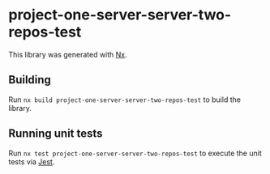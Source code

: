 # project-one-server-server-two-repos-test

This library was generated with [Nx](https://nx.dev).

## Building

Run `nx build project-one-server-server-two-repos-test` to build the library.

## Running unit tests

Run `nx test project-one-server-server-two-repos-test` to execute the unit tests via [Jest](https://jestjs.io).
